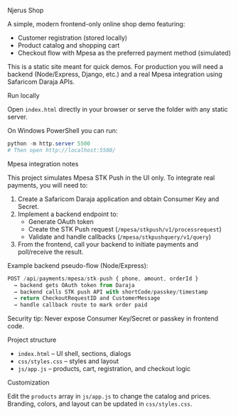 Njerus Shop

A simple, modern frontend-only online shop demo featuring:

- Customer registration (stored locally)
- Product catalog and shopping cart
- Checkout flow with Mpesa as the preferred payment method (simulated)

This is a static site meant for quick demos. For production you will need a backend (Node/Express, Django, etc.) and a real Mpesa integration using Safaricom Daraja APIs.

Run locally

Open `index.html` directly in your browser or serve the folder with any static server.

On Windows PowerShell you can run:

```powershell
python -m http.server 5500
# Then open http://localhost:5500/
```

Mpesa integration notes

This project simulates Mpesa STK Push in the UI only. To integrate real payments, you will need to:

1. Create a Safaricom Daraja application and obtain Consumer Key and Secret.
2. Implement a backend endpoint to:
   - Generate OAuth token
   - Create the STK Push request (`/mpesa/stkpush/v1/processrequest`)
   - Validate and handle callbacks (`/mpesa/stkpushquery/v1/query`)
3. From the frontend, call your backend to initiate payments and poll/receive the result.

Example backend pseudo-flow (Node/Express):

```js
POST /api/payments/mpesa/stk-push { phone, amount, orderId }
  → backend gets OAuth token from Daraja
  → backend calls STK push API with shortCode/passkey/timestamp
  → return CheckoutRequestID and CustomerMessage
  → handle callback route to mark order paid
```

Security tip: Never expose Consumer Key/Secret or passkey in frontend code.

Project structure

- `index.html` – UI shell, sections, dialogs
- `css/styles.css` – styles and layout
- `js/app.js` – products, cart, registration, and checkout logic

Customization

Edit the `products` array in `js/app.js` to change the catalog and prices. Branding, colors, and layout can be updated in `css/styles.css`.


